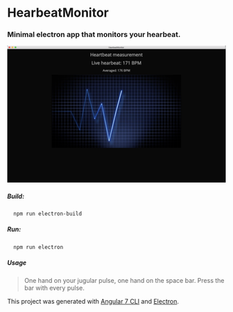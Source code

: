 # HearbeatMonitor

### Minimal electron app that monitors your hearbeat.

![alt text][logo]

[logo]: ./screenshot.png "Screenshot"

##### Build:
```bash
  npm run electron-build
```
##### Run:
```bash
  npm run electron
```
##### Usage
> One hand on your jugular pulse, one hand on the space bar. Press the bar with every pulse.

This project was generated with [Angular 7 CLI](https://github.com/angular/angular-cli) and [Electron](https://electronjs.org/).
